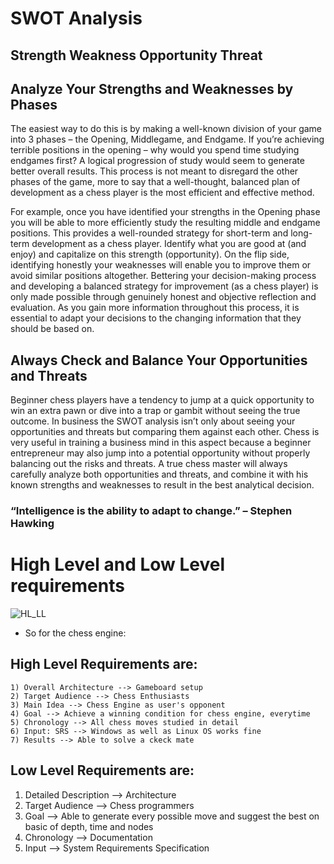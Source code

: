 # SWOT Analysis

## Strength Weakness Opportunity Threat

## Analyze Your Strengths and Weaknesses by Phases
The easiest way to do this is by making a well-known division of your game into 3 phases – the Opening, Middlegame, and Endgame. If you’re achieving terrible positions in the opening – why would you spend time studying endgames first? A logical progression of study would seem to generate better overall results. This process is not meant to disregard the other phases of the game, more to say that a well-thought, balanced plan of development as a chess player is the most efficient and effective method.

For example, once you have identified your strengths in the Opening phase you will be able to more efficiently study the resulting middle and endgame positions. This provides a well-rounded strategy for short-term and long-term development as a chess player. Identify what you are good at (and enjoy) and capitalize on this strength (opportunity). On the flip side, identifying honestly your weaknesses will enable you to improve them or avoid similar positions altogether. Bettering your decision-making process and developing a balanced strategy for improvement (as a chess player) is only made possible through genuinely honest and objective reflection and evaluation. As you gain more information throughout this process, it is essential to adapt your decisions to the changing information that they should be based on.

## Always Check and Balance Your Opportunities and Threats
Beginner chess players have a tendency to jump at a quick opportunity to win an extra pawn or dive into a trap or gambit without seeing the true outcome. In business the SWOT analysis isn’t only about seeing your opportunities and threats but comparing them against each other. Chess is very useful in training a business mind in this aspect because a beginner entrepreneur may also jump into a potential opportunity without properly balancing out the risks and threats. A true chess master will always carefully analyze both opportunities and threats, and combine it with his known strengths and weaknesses to result in the best analytical decision.

### “Intelligence is the ability to adapt to change.” – Stephen Hawking

# High Level and Low Level requirements
![HL_LL](https://github.com/nuPURohit/LTTS_MiniProject_StepIn/blob/main/6_ImagesAndVideos/HIGH-LEVEL-DESIGNsmall.png)

*  So for the chess engine:
## High Level Requirements are:
    1) Overall Architecture --> Gameboard setup
    2) Target Audience --> Chess Enthusiasts
    3) Main Idea --> Chess Engine as user's opponent
    4) Goal --> Achieve a winning condition for chess engine, everytime
    5) Chronology --> All chess moves studied in detail
    6) Input: SRS --> Windows as well as Linux OS works fine
    7) Results --> Able to solve a ckeck mate
## Low Level Requirements are: 
   1) Detailed Description --> Architecture
   2) Target Audience --> Chess programmers
   4) Goal --> Able to generate every possible move and suggest the best on basic of depth, time and nodes
   5) Chronology --> Documentation
   6) Input --> System Requirements Specification
